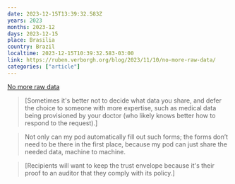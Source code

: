 ```yaml
---
date: 2023-12-15T13:39:32.583Z
years: 2023
months: 2023-12
days: 2023-12-15
place: Brasilia
country: Brazil
localtime: 2023-12-15T10:39:32.583-03:00
link: https://ruben.verborgh.org/blog/2023/11/10/no-more-raw-data/
categories: ["article"]
---
```

[No more raw data](https://ruben.verborgh.org/blog/2023/11/10/no-more-raw-data/)

> [Sometimes it's better not to decide what data you share, and defer the choice to someone with more expertise, such as medical data being provisioned by your doctor (who likely knows better how to respond to the request).]

> Not only can my pod automatically fill out such forms; the forms don’t need to be there in the first place, because my pod can just share the needed data, machine to machine.

> [Recipients will want to keep the trust envelope because it's their proof to an auditor that they comply with its policy.]
